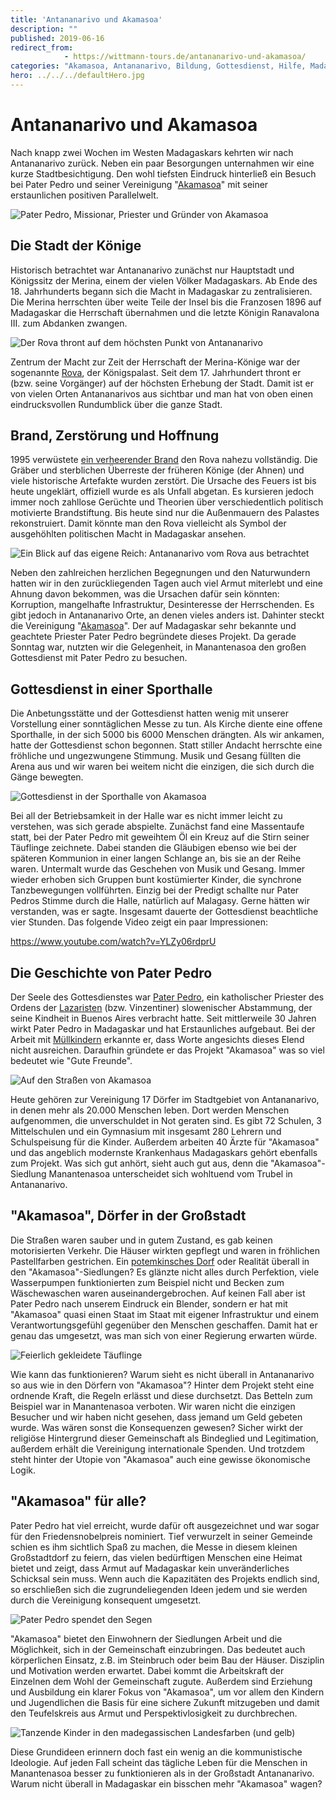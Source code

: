```yaml
---
title: 'Antananarivo und Akamasoa'
description: ""
published: 2019-06-16
redirect_from: 
            - https://wittmann-tours.de/antananarivo-und-akamasoa/
categories: "Akamasoa, Antananarivo, Bildung, Gottesdienst, Hilfe, Madagaskar, Manantenasoa, Pater Pedro, Rova"
hero: ../../../defaultHero.jpg
---
```

# Antananarivo und Akamasoa

Nach knapp zwei Wochen im Westen Madagaskars kehrten wir nach Antananarivo zurück. Neben ein paar Besorgungen unternahmen wir eine kurze Stadtbesichtigung. Den wohl tiefsten Eindruck hinterließ ein Besuch bei Pater Pedro und seiner Vereinigung "[Akamasoa](https://de.wikipedia.org/wiki/Akamasoa_Association)" mit seiner erstaunlichen positiven Parallelwelt.

![Pater Pedro, Missionar, Priester und Gründer von Akamasoa](http://wittmann-tours.de/wp-content/uploads/2019/06/CW-20180812-102536-9289-1024x683.jpg)

<!--more-->

## Die Stadt der Könige

Historisch betrachtet war Antananarivo zunächst nur Hauptstadt und Königssitz der Merina, einem der vielen Völker Madagaskars. Ab Ende des 18. Jahrhunderts begann sich die Macht in Madagaskar zu zentralisieren. Die Merina herrschten über weite Teile der Insel bis die Franzosen 1896 auf Madagaskar die Herrschaft übernahmen und die letzte Königin Ranavalona III. zum Abdanken zwangen.

![Der Rova thront auf dem höchsten Punkt von Antananarivo](http://wittmann-tours.de/wp-content/uploads/2019/06/CW-20180812-134446-7859-1024x683.jpg)

Zentrum der Macht zur Zeit der Herrschaft der Merina-Könige war der sogenannte [Rova](https://de.wikipedia.org/wiki/Rova_von_Antananarivo), der Königspalast. Seit dem 17. Jahrhundert thront er (bzw. seine Vorgänger) auf der höchsten Erhebung der Stadt. Damit ist er von vielen Orten Antananarivos aus sichtbar und man hat von oben einen eindrucksvollen Rundumblick über die ganze Stadt.

## Brand, Zerstörung und Hoffnung

1995 verwüstete [ein verheerender Brand](https://en.wikipedia.org/wiki/Rova_of_Antananarivo#Destruction) den Rova nahezu vollständig. Die Gräber und sterblichen Überreste der früheren Könige (der Ahnen) und viele historische Artefakte wurden zerstört. Die Ursache des Feuers ist bis heute ungeklärt, offiziell wurde es als Unfall abgetan. Es kursieren jedoch immer noch zahllose Gerüchte und Theorien über verschiedentlich politisch motivierte Brandstiftung. Bis heute sind nur die Außenmauern des Palastes rekonstruiert. Damit könnte man den Rova vielleicht als Symbol der ausgehöhlten politischen Macht in Madagaskar ansehen.

![Ein Blick auf das eigene Reich: Antananarivo vom Rova aus betrachtet](http://wittmann-tours.de/wp-content/uploads/2019/06/CW-20180812-132949-9330-1024x576.jpg)

Neben den zahlreichen herzlichen Begegnungen und den Naturwundern hatten wir in den zurückliegenden Tagen auch viel Armut miterlebt und eine Ahnung davon bekommen, was die Ursachen dafür sein könnten: Korruption, mangelhafte Infrastruktur, Desinteresse der Herrschenden. Es gibt jedoch in Antananarivo Orte, an denen vieles anders ist. Dahinter steckt die Vereinigung "[Akamasoa](https://de.wikipedia.org/wiki/Akamasoa_Association)". Der auf Madagaskar sehr bekannte und geachtete Priester Pater Pedro begründete dieses Projekt. Da gerade Sonntag war, nutzten wir die Gelegenheit, in Manantenasoa den großen Gottesdienst mit Pater Pedro zu besuchen.

## Gottesdienst in einer Sporthalle

Die Anbetungsstätte und der Gottesdienst hatten wenig mit unserer Vorstellung einer sonntäglichen Messe zu tun. Als Kirche diente eine offene Sporthalle, in der sich 5000 bis 6000 Menschen drängten. Als wir ankamen, hatte der Gottesdienst schon begonnen. Statt stiller Andacht herrschte eine fröhliche und ungezwungene Stimmung. Musik und Gesang füllten die Arena aus und wir waren bei weitem nicht die einzigen, die sich durch die Gänge bewegten.

![Gottesdienst in der Sporthalle von Akamasoa](http://wittmann-tours.de/wp-content/uploads/2019/06/CW-20180812-100044-7849-1024x683.jpg)

Bei all der Betriebsamkeit in der Halle war es nicht immer leicht zu verstehen, was sich gerade abspielte. Zunächst fand eine Massentaufe statt, bei der Pater Pedro mit geweihtem Öl ein Kreuz auf die Stirn seiner Täuflinge zeichnete. Dabei standen die Gläubigen ebenso wie bei der späteren Kommunion in einer langen Schlange an, bis sie an der Reihe waren. Untermalt wurde das Geschehen von Musik und Gesang. Immer wieder erhoben sich Gruppen bunt kostümierter Kinder, die synchrone Tanzbewegungen vollführten. Einzig bei der Predigt schallte nur Pater Pedros Stimme durch die Halle, natürlich auf Malagasy. Gerne hätten wir verstanden, was er sagte. Insgesamt dauerte der Gottesdienst beachtliche vier Stunden. Das folgende Video zeigt ein paar Impressionen:

https://www.youtube.com/watch?v=YLZy06rdprU

## Die Geschichte von Pater Pedro

Der Seele des Gottesdienstes war [Pater Pedro](https://de.m.wikipedia.org/wiki/Pedro_Opeka), ein katholischer Priester des Ordens der [Lazaristen](https://de.wikipedia.org/wiki/Lazaristen) (bzw. Vinzentiner) slowenischer Abstammung, der seine Kindheit in Buenos Aires verbracht hatte. Seit mittlerweile 30 Jahren wirkt Pater Pedro in Madagaskar und hat Erstaunliches aufgebaut. Bei der Arbeit mit [Müllkindern](https://de.m.wikipedia.org/wiki/Müllsucher) erkannte er, dass Worte angesichts dieses Elend nicht ausreichen. Daraufhin gründete er das Projekt "Akamasoa" was so viel bedeutet wie "Gute Freunde".

![Auf den Straßen von Akamasoa](http://wittmann-tours.de/wp-content/uploads/2019/06/CW-20180812-115431-7854-1024x683.jpg)

Heute gehören zur Vereinigung 17 Dörfer im Stadtgebiet von Antananarivo, in denen mehr als 20.000 Menschen leben. Dort werden Menschen aufgenommen, die unverschuldet in Not geraten sind. Es gibt 72 Schulen, 3 Mittelschulen und ein Gymnasium mit insgesamt 280 Lehrern und Schulspeisung für die Kinder. Außerdem arbeiten 40 Ärzte für "Akamasoa" und das angeblich modernste Krankenhaus Madagaskars gehört ebenfalls zum Projekt. Was sich gut anhört, sieht auch gut aus, denn die "Akamasoa"-Siedlung Manantenasoa unterscheidet sich wohltuend vom Trubel in Antananarivo.

## "Akamasoa", Dörfer in der Großstadt

Die Straßen waren sauber und in gutem Zustand, es gab keinen motorisierten Verkehr. Die Häuser wirkten gepflegt und waren in fröhlichen Pastellfarben gestrichen. Ein [potemkinsches Dorf](https://de.wikipedia.org/wiki/Potemkinsches_Dorf) oder Realität überall in den "Akamasoa"-Siedlungen? Es glänzte nicht alles durch Perfektion, viele Wasserpumpen funktionierten zum Beispiel nicht und Becken zum Wäschewaschen waren auseinandergebrochen. Auf keinen Fall aber ist Pater Pedro nach unserem Eindruck ein Blender, sondern er hat mit "Akamasoa" quasi einen Staat im Staat mit eigener Infrastruktur und einem Verantwortungsgefühl gegenüber den Menschen geschaffen. Damit hat er genau das umgesetzt, was man sich von einer Regierung erwarten würde.

![Feierlich gekleidete Täuflinge](http://wittmann-tours.de/wp-content/uploads/2019/06/CW-20180812-101149-9271-1024x683.jpg)

Wie kann das funktionieren? Warum sieht es nicht überall in Antananarivo so aus wie in den Dörfern von "Akamasoa"? Hinter dem Projekt steht eine ordnende Kraft, die Regeln erlässt und diese durchsetzt. Das Betteln zum Beispiel war in Manantenasoa verboten. Wir waren nicht die einzigen Besucher und wir haben nicht gesehen, dass jemand um Geld gebeten wurde. Was wären sonst die Konsequenzen gewesen? Sicher wirkt der religiöse Hintergrund dieser Gemeinschaft als Bindeglied und Legitimation, außerdem erhält die Vereinigung internationale Spenden. Und trotzdem steht hinter der Utopie von "Akamasoa" auch eine gewisse ökonomische Logik.

## "Akamasoa" für alle?

Pater Pedro hat viel erreicht, wurde dafür oft ausgezeichnet und war sogar für den Friedensnobelpreis nominiert. Tief verwurzelt in seiner Gemeinde schien es ihm sichtlich Spaß zu machen, die Messe in diesem kleinen Großstadtdorf zu feiern, das vielen bedürftigen Menschen eine Heimat bietet und zeigt, dass Armut auf Madagaskar kein unveränderliches Schicksal sein muss. Wenn auch die Kapazitäten des Projekts endlich sind, so erschließen sich die zugrundeliegenden Ideen jedem und sie werden durch die Vereinigung konsequent umgesetzt.

![Pater Pedro spendet den Segen](http://wittmann-tours.de/wp-content/uploads/2019/06/CW-20180812-103917-9295-1024x683.jpg)

"Akamasoa" bietet den Einwohnern der Siedlungen Arbeit und die Möglichkeit, sich in der Gemeinschaft einzubringen. Das bedeutet auch körperlichen Einsatz, z.B. im Steinbruch oder beim Bau der Häuser. Disziplin und Motivation werden erwartet. Dabei kommt die Arbeitskraft der Einzelnen dem Wohl der Gemeinschaft zugute. Außerdem sind Erziehung und Ausbildung ein klarer Fokus von "Akamasoa", um vor allem den Kindern und Jugendlichen die Basis für eine sichere Zukunft mitzugeben und damit den Teufelskreis aus Armut und Perspektivlosigkeit zu durchbrechen.

![Tanzende Kinder in den madegassischen Landesfarben (und gelb)](http://wittmann-tours.de/wp-content/uploads/2019/06/CW-20180812-110955-9301-1024x683.jpg)

Diese Grundideen erinnern doch fast ein wenig an die kommunistische Ideologie. Auf jeden Fall scheint das tägliche Leben für die Menschen in Manantenasoa besser zu funktionieren als in der Großstadt Antananarivo. Warum nicht überall in Madagaskar ein bisschen mehr "Akamasoa" wagen?
